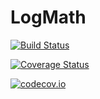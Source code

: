 # LogMath

[![Build Status](https://travis-ci.org/cossio/LogMath.jl.svg?branch=master)](https://travis-ci.org/cossio/LogMath.jl)

[![Coverage Status](https://coveralls.io/repos/cossio/LogMath.jl/badge.svg?branch=master&service=github)](https://coveralls.io/github/cossio/LogMath.jl?branch=master)

[![codecov.io](http://codecov.io/github/cossio/LogMath.jl/coverage.svg?branch=master)](http://codecov.io/github/cossio/LogMath.jl?branch=master)
